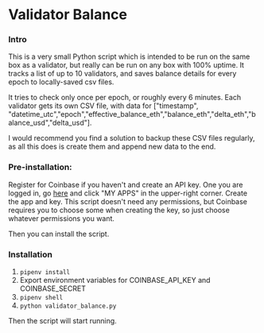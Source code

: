 # Validator Balance

### Intro

This is a very small Python script which is intended to be run on the same box as a validator, but really can be run on any box with 100% uptime. It tracks a list of up to 10 validators, and saves balance details for every epoch to locally-saved csv files.

It tries to check only once per epoch, or roughly every 6 minutes. Each validator gets its own CSV file, with data for ["timestamp", "datetime_utc","epoch","effective_balance_eth","balance_eth","delta_eth","balance_usd","delta_usd"]. 

I would recommend you find a solution to backup these CSV files regularly, as all this does is create them and append new data to the end.

### Pre-installation:
Register for Coinbase if you haven't and create an API key. One you are logged in, go [here](https://developers.coinbase.com/) and click "MY APPS" in the upper-right corner. Create the app and key. This script doesn't need any permissions, but Coinbase requires you to choose some when creating the key, so just choose whatever permissions you want. 

Then you can install the script.

### Installation
1. `pipenv install`
2. Export environment variables for COINBASE_API_KEY and COINBASE_SECRET
3. `pipenv shell`
4. `python validator_balance.py`

Then the script will start running. 